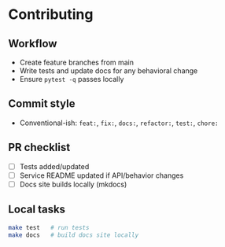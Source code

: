 # Contributing

## Workflow
- Create feature branches from main
- Write tests and update docs for any behavioral change
- Ensure `pytest -q` passes locally

## Commit style
- Conventional-ish: `feat:`, `fix:`, `docs:`, `refactor:`, `test:`, `chore:`

## PR checklist
- [ ] Tests added/updated
- [ ] Service README updated if API/behavior changes
- [ ] Docs site builds locally (mkdocs)

## Local tasks
```bash
make test   # run tests
make docs   # build docs site locally
```
